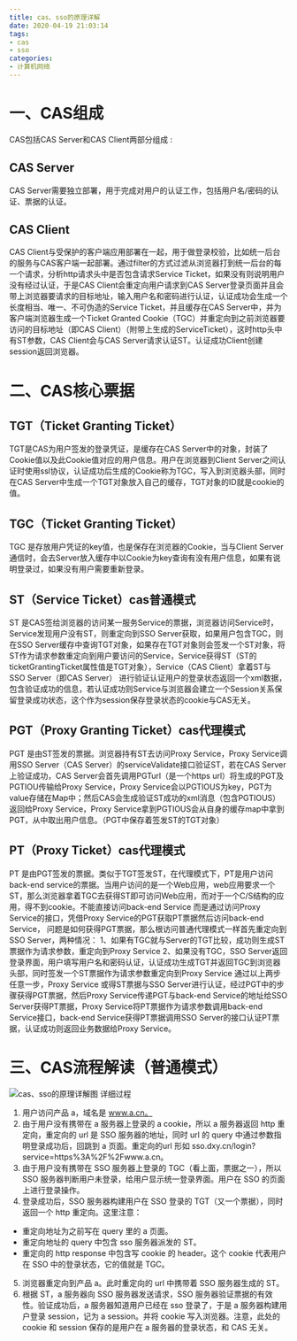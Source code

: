 ```yaml
---
title: cas、sso的原理详解
date: 2020-04-19 21:03:14
tags: 
- cas 
- sso 
categories:
- 计算机网络
---
```


# 一、CAS组成
CAS包括CAS Server和CAS Client两部分组成 :

## CAS Server
CAS Server需要独立部署，用于完成对用户的认证工作，包括用户名/密码的认证、票据的认证。

## CAS Client
CAS Client与受保护的客户端应用部署在一起，用于做登录校验，比如统一后台的服务与CAS客户端一起部署。通过filter的方式过滤从浏览器打到统一后台的每一个请求，分析http请求头中是否包含请求Service Ticket，如果没有则说明用户没有经过认证，于是CAS Client会重定向用户请求到CAS Server登录页面并且会带上浏览器要请求的目标地址，输入用户名和密码进行认证，认证成功会生成一个长度相当、唯一、不可伪造的Service Ticket，并且缓存在CAS Server中，并为客户端浏览器生成一个Ticket Granted Cookie（TGC）并重定向到之前浏览器要访问的目标地址（即CAS Client）（附带上生成的ServiceTicket），这时http头中有ST参数，CAS Client会与CAS Server请求认证ST。认证成功Client创建session返回浏览器。

# 二、CAS核心票据

## TGT（Ticket Granting Ticket）
TGT是CAS为用户签发的登录凭证，是缓存在CAS Server中的对象，封装了Cookie值以及此Cookie值对应的用户信息。用户在浏览器到Client Server之间认证时使用ssl协议，认证成功后生成的Cookie称为TGC，写入到浏览器头部，同时在CAS Server中生成一个TGT对象放入自己的缓存，TGT对象的ID就是cookie的值。 

## TGC（Ticket Granting Ticket）
TGC 是存放用户凭证的key值，也是保存在浏览器的Cookie，当与Client Server通信时，会去Server放入缓存中以Cookie为key查询有没有用户信息，如果有说明登录过，如果没有用户需要重新登录。

## ST（Service Ticket）cas普通模式
ST 是CAS签给浏览器的访问某一服务Service的票据，浏览器访问Service时，Service发现用户没有ST，则重定向到SSO Server获取，如果用户包含TGC，则在SSO Server缓存中查询TGT对象，如果存在TGT对象则会签发一个ST对象，将ST作为请求参数重定向到用户要访问的Service，Service获得ST（ST的ticketGrantingTicket属性值是TGT对象），Service（CAS Client）拿着ST与 SSO Server（即CAS Server） 进行验证认证用户的登录状态返回一个xml数据，包含验证成功的信息，若认证成功则Service与浏览器会建立一个Session关系保留登录成功状态，这个作为session保存登录状态的cookie与CAS无关。

## PGT（Proxy Granting Ticket）cas代理模式
PGT 是由ST签发的票据。浏览器持有ST去访问Proxy Service，Proxy Service调用SSO Server（CAS Server）的serviceValidate接口验证ST，若在CAS Server上验证成功，CAS Server会首先调用PGTurl（是一个https url）将生成的PGT及PGTIOU传输给Proxy Service，Proxy Service会以PGTIOUS为key，PGT为value存储在Map中；然后CAS会生成验证ST成功的xml消息（包含PGTIOUS）返回给Proxy Service，Proxy Service拿到PGTIOUS会从自身的缓存map中拿到PGT，从中取出用户信息。（PGT中保存着签发ST的TGT对象）

## PT（Proxy Ticket）cas代理模式
PT 是由PGT签发的票据。类似于TGT签发ST，在代理模式下，PT是用户访问back-end service的票据。当用户访问的是一个Web应用，web应用要求一个ST，那么浏览器拿着TGC去获得ST即可访问Web应用，而对于一个C/S结构的应用，得不到cookie。不能直接访问back-end Service 而是通过访问Proxy Service的接口，凭借Proxy Service的PGT获取PT票据然后访问back-end Service，
问题是如何获得PGT票据，那么根访问普通代理模式一样首先重定向到SSO Server，两种情况：
1、如果有TGC就与Server的TGT比较，成功则生成ST票据作为请求参数，重定向到Proxy Service
2、如果没有TGC，SSO Server返回登录界面，用户填写用户名和密码认证，认证成功生成TGT并返回TGC到浏览器头部，同时签发一个ST票据作为请求参数重定向到Proxy Service
通过以上两步任意一步，Proxy Service 或得ST票据与SSO Server进行认证，经过PGT中的步骤获得PGT票据，然后Proxy Service传递PGT与back-end Service的地址给SSO Server获得PT票据，Proxy Service将PT票据作为请求参数调用back-end Service接口，back-end Service获得PT票据调用SSO Server的接口认证PT票据，认证成功则返回业务数据给Proxy Service。

# 三、CAS流程解读（普通模式）
![cas、sso的原理详解图](/.io//1.jpg)
详细过程
1. 用户访问产品 a，域名是 www.a.cn。
2. 由于用户没有携带在 a 服务器上登录的 a cookie，所以 a 服务器返回 http 重定向，重定向的 url 是 SSO 服务器的地址，同时 url 的 query 中通过参数指明登录成功后，回跳到 a 页面。重定向的url 形如 sso.dxy.cn/login?service=https%3A%2F%2Fwww.a.cn。
3. 由于用户没有携带在 SSO 服务器上登录的 TGC（看上面，票据之一），所以 SSO 服务器判断用户未登录，给用户显示统一登录界面。用户在 SSO 的页面上进行登录操作。
4. 登录成功后，SSO 服务器构建用户在 SSO 登录的 TGT（又一个票据），同时返回一个 http 重定向。这里注意：
- 重定向地址为之前写在 query 里的 a 页面。
- 重定向地址的 query 中包含 sso 服务器派发的 ST。
- 重定向的 http response 中包含写 cookie 的 header。这个 cookie 代表用户在 SSO 中的登录状态，它的值就是 TGC。
5. 浏览器重定向到产品 a。此时重定向的 url 中携带着 SSO 服务器生成的 ST。
6. 根据 ST，a 服务器向 SSO 服务器发送请求，SSO 服务器验证票据的有效性。验证成功后，a 服务器知道用户已经在 sso 登录了，于是 a 服务器构建用户登录 session，记为 a session。并将 cookie 写入浏览器。注意，此处的 cookie 和 session 保存的是用户在 a 服务器的登录状态，和 CAS 无关。